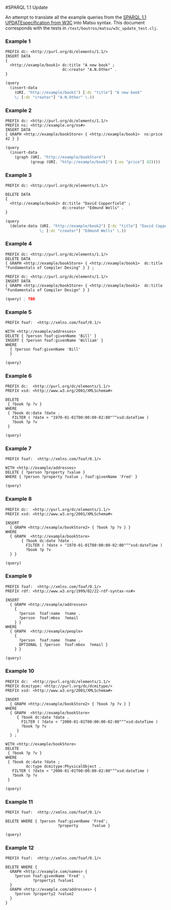 #SPARQL 1.1 Update

An attempt to translate all the example queries from the [SPARQL 1.1  UPDATEspecification from W3C](http://www.w3.org/TR/sparql11-update/) into Matsu syntax. This document corresponds with the tests in `/test/boutros/matsu/w3c_update_test.clj`.

### Example 1

```sparql
PREFIX dc: <http://purl.org/dc/elements/1.1/>
INSERT DATA
{
  <http://example/book1> dc:title "A new book" ;
                         dc:creator "A.N.Other" .
}
```

```clojure
(query
  (insert-data
    (URI. "http://example/book1") [:dc "title"] "A new book"
    \; [:dc "creator"] "A.N.Other" \.))
```

### Example 2

```sparql
PREFIX dc: <http://purl.org/dc/elements/1.1/>
PREFIX ns: <http://example.org/ns#>
INSERT DATA
{ GRAPH <http://example/bookStore> { <http://example/book1>  ns:price  42 } }
```

```clojure
(query
  (insert-data
    (graph (URI. "http://example/bookStore")
           (group (URI. "http://example/book1") [:ns "price"] 42))))
```

### Example 3

```sparql
PREFIX dc: <http://purl.org/dc/elements/1.1/>

DELETE DATA
{
  <http://example/book2> dc:title "David Copperfield" ;
                         dc:creator "Edmund Wells" .
}
```

```clojure
(query
  (delete-data (URI. "http://example/book2") [:dc "title"] "David Copperfield"
               \; [:dc "creator"] "Edmund Wells" \.))
```

### Example 4

```sparql
PREFIX dc: <http://purl.org/dc/elements/1.1/>
DELETE DATA
{ GRAPH <http://example/bookStore> { <http://example/book1>  dc:title  "Fundamentals of Compiler Desing" } } ;

PREFIX dc: <http://purl.org/dc/elements/1.1/>
INSERT DATA
{ GRAPH <http://example/bookStore> { <http://example/book1>  dc:title  "Fundamentals of Compiler Design" } }
```

```clojure
(query) ; TBD
```

### Example 5

```sparql
PREFIX foaf:  <http://xmlns.com/foaf/0.1/>

WITH <http://example/addresses>
DELETE { ?person foaf:givenName 'Bill' }
INSERT { ?person foaf:givenName 'William' }
WHERE
  { ?person foaf:givenName 'Bill'
  }
```

```clojure
(query)
```
### Example 6

```sparql
PREFIX dc:  <http://purl.org/dc/elements/1.1/>
PREFIX xsd: <http://www.w3.org/2001/XMLSchema#>

DELETE
 { ?book ?p ?v }
WHERE
 { ?book dc:date ?date .
   FILTER ( ?date > "1970-01-01T00:00:00-02:00"^^xsd:dateTime )
   ?book ?p ?v
 }
```

```clojure
(query)
```

### Example 7

```sparql
PREFIX foaf:  <http://xmlns.com/foaf/0.1/>

WITH <http://example/addresses>
DELETE { ?person ?property ?value }
WHERE { ?person ?property ?value ; foaf:givenName 'Fred' }

```

```clojure
(query)
```

### Example 8

```sparql
PREFIX dc:  <http://purl.org/dc/elements/1.1/>
PREFIX xsd: <http://www.w3.org/2001/XMLSchema#>

INSERT
  { GRAPH <http://example/bookStore2> { ?book ?p ?v } }
WHERE
  { GRAPH  <http://example/bookStore>
       { ?book dc:date ?date .
         FILTER ( ?date > "1970-01-01T00:00:00-02:00"^^xsd:dateTime )
         ?book ?p ?v
  } }
```

```clojure
(query)
```
### Example 9

```sparql
PREFIX foaf:  <http://xmlns.com/foaf/0.1/>
PREFIX rdf: <http://www.w3.org/1999/02/22-rdf-syntax-ns#>

INSERT
  { GRAPH <http://example/addresses>
    {
      ?person  foaf:name  ?name .
      ?person  foaf:mbox  ?email
    } }
WHERE
  { GRAPH  <http://example/people>
    {
      ?person  foaf:name  ?name .
      OPTIONAL { ?person  foaf:mbox  ?email }
    } }
```

```clojure
(query)
```
### Example 10

```sparql
PREFIX dc:  <http://purl.org/dc/elements/1.1/>
PREFIX dcmitype: <http://purl.org/dc/dcmitype/>
PREFIX xsd: <http://www.w3.org/2001/XMLSchema#>

INSERT
  { GRAPH <http://example/bookStore2> { ?book ?p ?v } }
WHERE
  { GRAPH  <http://example/bookStore>
     { ?book dc:date ?date .
       FILTER ( ?date < "2000-01-01T00:00:00-02:00"^^xsd:dateTime )
       ?book ?p ?v
     }
  } ;

WITH <http://example/bookStore>
DELETE
 { ?book ?p ?v }
WHERE
 { ?book dc:date ?date ;
         dc:type dcmitype:PhysicalObject .
   FILTER ( ?date < "2000-01-01T00:00:00-02:00"^^xsd:dateTime )
   ?book ?p ?v
 }
```

```clojure
(query)
```
### Example 11

```sparql
PREFIX foaf:  <http://xmlns.com/foaf/0.1/>

DELETE WHERE { ?person foaf:givenName 'Fred';
                       ?property      ?value }
```

```clojure
(query)
```

### Example 12

```sparql
PREFIX foaf:  <http://xmlns.com/foaf/0.1/>

DELETE WHERE {
  GRAPH <http://example.com/names> {
    ?person foaf:givenName 'Fred' ;
            ?property1 ?value1
  }
  GRAPH <http://example.com/addresses> {
    ?person ?property2 ?value2
  }
}
```
